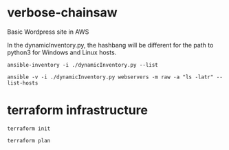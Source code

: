 # verbose-chainsaw
Basic Wordpress site in AWS

In the dynamicInventory.py, the hashbang will be different for the path to python3 for Windows and Linux hosts.

`ansible-inventory -i ./dynamicInventory.py --list`

`ansible -v -i ./dynamicInventory.py webservers -m raw -a "ls -latr" --list-hosts`

# terraform infrastructure

`terraform init`

`terraform plan`
